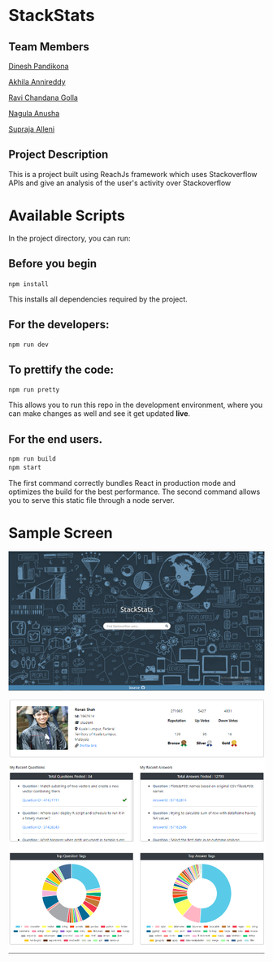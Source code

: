 # <font size='6'>StackStats</font>

## Team Members

<a href="https://github.com/Tesla-Atoz">Dinesh Pandikona</a>

<a href="https://github.com/AkhilaAnnireddy">Akhila Annireddy</a>

<a href="https://github.com/chandana-0904">Ravi Chandana Golla</a>

<a href="https://github.com/anushanagula">Nagula Anusha</a>

<a href="https://github.com/SuprajaAlleni">Supraja Alleni</a>



## Project Description

This is a project built using ReachJs framework which uses Stackoverflow APIs and give an analysis of the user's activity over Stackoverflow

# Available Scripts

In the project directory, you can run:

## Before you begin

`npm install`

This installs all dependencies required by the project. <br />

## For the developers:

`npm run dev`

## To prettify the code:

`npm run pretty`

This allows you to run this repo in the development environment, where you can make changes as well and see it get updated **live**. <br />

## For the end users.

```bash
npm run build
npm start
```

The first command correctly bundles React in production mode and optimizes the build for the best performance. The second command allows you to serve this static file through a node server. <br/>

# Sample Screen
![Input](src/Images/Landing.png)

![Input](src/Images/Profile.png)
